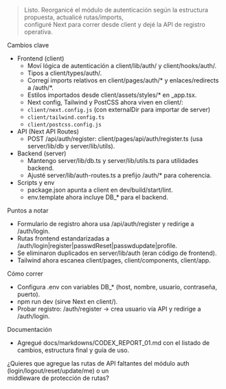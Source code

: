 > Listo. Reorganicé el módulo de autenticación según la estructura propuesta, actualicé rutas/imports,       
  configuré Next para correr desde client y dejé la API de registro operativa.                               
                                                                                                             
  Cambios clave                                                                                              
                                                                                                             
  - Frontend (client)                                                                                        
      - Moví lógica de autenticación a client/lib/auth/ y client/hooks/auth/.                                
      - Tipos a client/types/auth/.                                                                          
      - Corregí imports relativos en client/pages/auth/* y enlaces/redirects a /auth/*.                      
      - Estilos importados desde client/assets/styles/* en _app.tsx.                                         
      - Next config, Tailwind y PostCSS ahora viven en client/:                                              
      - `client/next.config.js` (con externalDir para importar de server)                                    
      - `client/tailwind.config.ts`                                                                          
      - `client/postcss.config.js`                                                                           
  - API (Next API Routes)                                                                                    
      - POST /api/auth/register: client/pages/api/auth/register.ts (usa server/lib/db y server/lib/utils).   
  - Backend (server)                                                                                         
      - Mantengo server/lib/db.ts y server/lib/utils.ts para utilidades backend.                             
      - Ajusté server/lib/auth-routes.ts a prefijo /auth/* para coherencia.                                  
  - Scripts y env                                                                                            
      - package.json apunta a client en dev/build/start/lint.                                                
      - env.template ahora incluye DB_* para el backend.                                                     
                                                                                                             
  Puntos a notar                                                                                             
                                                                                                             
  - Formulario de registro ahora usa /api/auth/register y redirige a /auth/login.                            
  - Rutas frontend estandarizadas a /auth/login|register|passwdReset|passwdupdate|profile.                   
  - Se eliminaron duplicados en server/lib/auth (eran código de frontend).                                   
  - Tailwind ahora escanea client/pages, client/components, client/app.                                      
                                                                                                             
  Cómo correr                                                                                                
                                                                                                             
  - Configura .env con variables DB_* (host, nombre, usuario, contraseña, puerto).                           
  - npm run dev (sirve Next en client/).                                                                     
  - Probar registro: /auth/register → crea usuario vía API y redirige a /auth/login.                         
                                                                                                             
  Documentación                                                                                              
                                                                                                             
  - Agregué docs/markdowns/CODEX_REPORT_01.md con el listado de cambios, estructura final y guía de uso.     
                                                                                                             
  ¿Quieres que agregue las rutas de API faltantes del módulo auth (login/logout/reset/update/me) o un        
  middleware de protección de rutas?